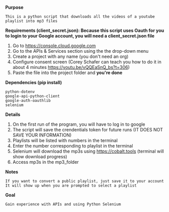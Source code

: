 **Purpose**

    This is a python script that downloads all the videos of a youtube playlist into mp3 files

**Requirements (client_secret.json): Because this script uses Oauth for you to login to your Google account, you will need a client_secret.json file**
1. Go to https://console.cloud.google.com
2. Go to the APIs & Services section using the the drop-down menu
3. Create a project with any name (you don't need an org)
4. Configure consent screen (Corey Schafer can teach you how to do it in about 4 minutes https://youtu.be/vQQEaSnQ_bs?t=306)
5. Paste the file into the project folder and **you're done**

**Dependencies (pip install)**

    python-dotenv
    google-api-python-client
    google-auth-oauthlib
    selenium

**Details**
1. On the first run of the program, you will have to log in to google
2. The script will save the crendentials token for future runs (IT DOES NOT SAVE YOUR INFORMATION)
3. Playlists will be listed with numbers in the terminal
4. Enter the number corresponding to playlist in the terminal
5. Selenium will download the mp3s using https://cobalt.tools (terminal will show download progress)
6. Access mp3s in the mp3_folder


**Notes**

    If you want to convert a public playlist, just save it to your account
    It will show up when you are prompted to select a playlist

**Goal**

    Gain experience with APIs and using Python Selenium
